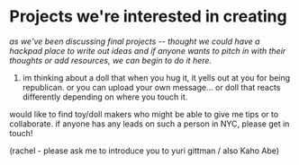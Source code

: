 # Projects we're interested in creating

_as we've been discussing final projects -- thought we could have a hackpad place to write out ideas and if anyone wants to pitch in with their thoughts or add resources, we can begin to do it here._

1. im thinking about a doll that when you hug it, it yells out at you for being republican. or you can upload your own message... or doll that reacts differently depending on where you touch it.

would like to find toy/doll makers who might be able to give me tips or to collaborate. if anyone has any leads on such a person in NYC, please get in touch! 

(rachel - please ask me to introduce you to yuri gittman / also Kaho Abe)